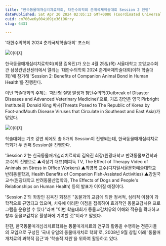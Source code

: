 ```yaml
---
title: "한국동물매개심리치료학회, 대한수의학회 춘계국제학술대회 Session 2 진행"
datePublished: Sat Apr 20 2024 02:05:13 GMT+0000 (Coordinated Universal Time)
cuid: cm706we6y004i09jx36i96rry
slug: 6431

---
```



'대한수의학회 2024 춘계국제학술대회' 포스터

![이미지](https://cdn.hashnode.com/res/hashnode/image/upload/v1739260672361/4789a1c5-8681-4fc2-8ff2-5ec8fa4cead5.png)

한국동물매개심리치료학회(회장 김옥진)가 오는 4월 25일(목) 서울대학교 호암교수회관 삼성컨벤션센터에서 열리는 '대한수의학회 2024 춘계국제학술대회(이하 학술대회)'에 참가해 'Session 2: Benefits of Companion Animal Bond in Human Health'를 진행한다.

이번 학술대회의 주제는 '재난형 질병 발생과 첨단수의학(Outbreak of Disaster Diseases and Advanced Veterinary Medicine)'으로, 기조 강연은 영국 Pirbright Institute의 Donald King 박사(Threats Posed to The Republic of Korea by Foot-andMouth Disease Viruses that Circulate in Southeast and East Asia)가 맡았다.

![이미지](https://cdn.hashnode.com/res/hashnode/image/upload/v1739260674195/bc049931-e358-4901-b062-0cba27bc3e4a.jpeg)

학술대회는 기조 강연 외에도 총 5개의 Session이 진행되는데, 한국동물매개심리치료학회가 두 번째 Session을 진행한다.

'Session 2'는 한국동물매개심리치료학회 김옥진 회장(원광대학교 반려동물보건학과 교수)의 진행으로 ▲곽상기 대표(해피독 TV, The Effect of Therapy Video of Animals on Stress in Office Workers) ▲최영복 교수(디지털서울문화예술대학교 반려동물학과, Health Benefits of Companion Fish-Assisted Activities) ▲강원국 교수(원광대학교 반려동물산업학과, The Effects of Dogs and People's Relationships on Human Health) 등의 발표가 이어질 예정이다.

'Session 2'의 좌장인 김옥진 회장은 "동물과의 교감에 의한 정서적, 심리적 이점이 과학적으로 규명되고 있으며, 치유에 이러한 이점을 접목하여 효과적인 동물교감치유 프로그램을 운용할 수 있다"라며 "이번 학술대회가 동물교감치유의 이해와 적용을 확대하고 향후 동물교감치유 활성화에 기여할 것"이라고 말했다.

한편, 한국동물매개심리치료학회는 동물매개치료의 연구와 활동을 수행하는 전문가들의 모임으로 구성된 '국내 유일의 동물매개치료 학회'로, 2008년 9월 창립 이래 '동물매개치료의 과학적 접근'과 '학술적 지원'을 위하여 활동하고 있다.
